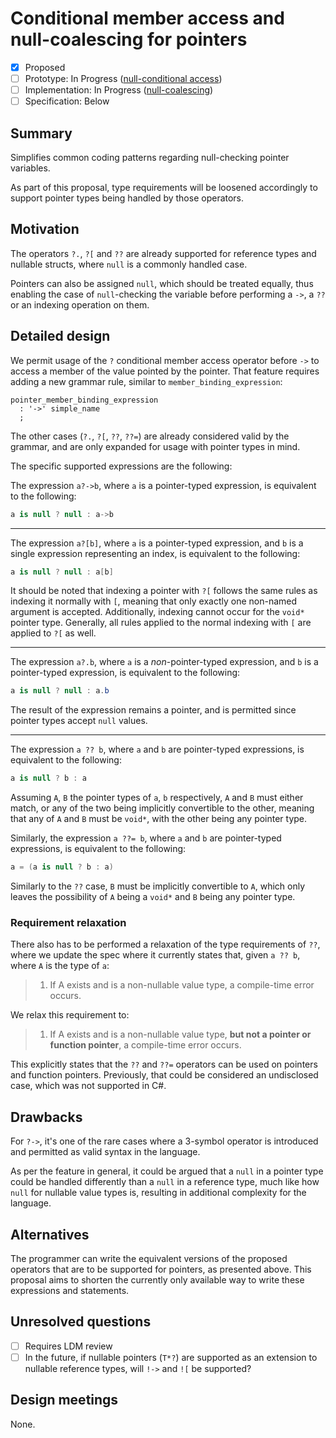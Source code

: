# Conditional member access and null-coalescing for pointers

* [x] Proposed
* [ ] Prototype: In Progress ([null-conditional access](https://github.com/AlFasGD/roslyn/tree/conditional-access-pointers))
* [ ] Implementation: In Progress ([null-coalescing](https://github.com/AlFasGD/roslyn/tree/pointer-null-coalescing))
* [ ] Specification: Below

## Summary
[summary]: #summary

Simplifies common coding patterns regarding null-checking pointer variables.

As part of this proposal, type requirements will be loosened accordingly to support pointer types being handled by those operators.

## Motivation
[motivation]: #motivation

The operators `?.`, `?[` and `??` are already supported for reference types and nullable structs, where `null` is a commonly handled case.

Pointers can also be assigned `null`, which should be treated equally, thus enabling the case of `null`-checking the variable before performing a `->`, a `??` or an indexing operation on them.

## Detailed design
[design]: #detailed-design

We permit usage of the `?` conditional member access operator before `->` to access a member of the value pointed by the pointer. That feature requires adding a new grammar rule, similar to `member_binding_expression`:

```antlr
pointer_member_binding_expression
  : '->' simple_name
  ;
```

The other cases (`?.`, `?[`, `??`, `??=`) are already considered valid by the grammar, and are only expanded for usage with pointer types in mind.

The specific supported expressions are the following:

The expression `a?->b`, where `a` is a pointer-typed expression, is equivalent to the following:
```csharp
a is null ? null : a->b
```

---

The expression `a?[b]`, where `a` is a pointer-typed expression, and `b` is a single expression representing an index, is equivalent to the following:
```csharp
a is null ? null : a[b]
```

It should be noted that indexing a pointer with `?[` follows the same rules as indexing it normally with `[`, meaning that only exactly one non-named argument is accepted. Additionally, indexing cannot occur for the `void*` pointer type. Generally, all rules applied to the normal indexing with `[` are applied to `?[` as well.

---

The expression `a?.b`, where `a` is a *non*-pointer-typed expression, and `b` is a pointer-typed expression, is equivalent to the following:
```csharp
a is null ? null : a.b
```

The result of the expression remains a pointer, and is permitted since pointer types accept `null` values.

---

The expression `a ?? b`, where `a` and `b` are pointer-typed expressions, is equivalent to the following:
```csharp
a is null ? b : a
```

Assuming `A`, `B` the pointer types of `a`, `b` respectively, `A` and `B` must either match, or any of the two being implicitly convertible to the other, meaning that any of `A` and `B` must be `void*`, with the other being any pointer type.

Similarly, the expression `a ??= b`, where `a` and `b` are pointer-typed expressions, is equivalent to the following:
```csharp
a = (a is null ? b : a)
```

Similarly to the `??` case, `B` must be implicitly convertible to `A`, which only leaves the possibility of `A` being a `void*` and `B` being any pointer type.

### Requirement relaxation

There also has to be performed a relaxation of the type requirements of `??`, where we update the spec where it currently states that, given `a ?? b`, where `A` is the type of `a`:

> 1. If A exists and is a non-nullable value type, a compile-time error occurs.

We relax this requirement to:

> 1. If A exists and is a non-nullable value type, **but not a pointer or function pointer**, a compile-time error occurs.

This explicitly states that the `??` and `??=` operators can be used on pointers and function pointers. Previously, that could be considered an undisclosed case, which was not supported in C#.

## Drawbacks
[drawbacks]: #drawbacks

For `?->`, it's one of the rare cases where a 3-symbol operator is introduced and permitted as valid syntax in the language.

As per the feature in general, it could be argued that a `null` in a pointer type could be handled differently than a `null` in a reference type, much like how `null` for nullable value types is, resulting in additional complexity for the language.

## Alternatives
[alternatives]: #alternatives

The programmer can write the equivalent versions of the proposed operators that are to be supported for pointers, as presented above. This proposal aims to shorten the currently only available way to write these expressions and statements.

## Unresolved questions
[unresolved]: #unresolved-questions

- [ ] Requires LDM review
- [ ] In the future, if nullable pointers (`T*?`) are supported as an extension to nullable reference types, will `!->` and `![` be supported?

## Design meetings

None.
